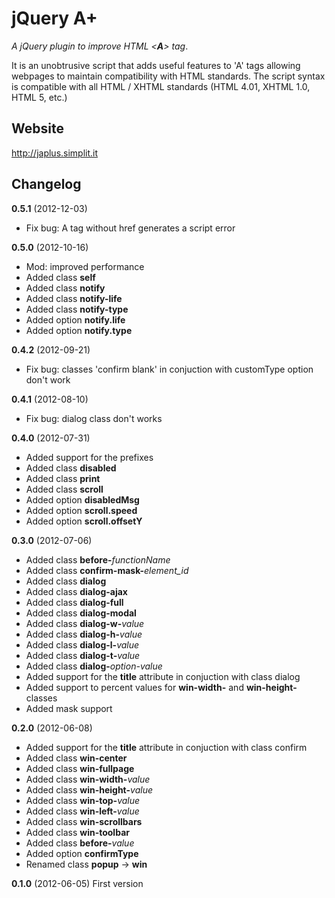jQuery A+
=========

*A jQuery plugin to improve HTML <**A**> tag*. 

It is an unobtrusive script that adds useful features to 'A' tags allowing webpages to maintain compatibility with HTML standards.
The script syntax is compatible with all HTML / XHTML standards (HTML 4.01, XHTML 1.0, HTML 5, etc.)

Website
-----------------------
http://japlus.simplit.it

Changelog
---------
**0.5.1** (2012-12-03)

* Fix bug: A tag without href generates a script error

**0.5.0** (2012-10-16)

* Mod: improved performance
* Added class **self**
* Added class **notify**
* Added class **notify-life**
* Added class **notify-type**
* Added option **notify.life**
* Added option **notify.type**

**0.4.2** (2012-09-21)

* Fix bug: classes 'confirm blank' in conjuction with customType option don't work

**0.4.1** (2012-08-10)

* Fix bug: dialog class don't works

**0.4.0** (2012-07-31)

* Added support for the prefixes
* Added class **disabled**
* Added class **print**
* Added class **scroll**
* Added option **disabledMsg**
* Added option **scroll.speed**
* Added option **scroll.offsetY**

**0.3.0** (2012-07-06)

* Added class **before-**_functionName_
* Added class **confirm-mask-**_element_id_
* Added class **dialog** 
* Added class **dialog-ajax**
* Added class **dialog-full**
* Added class **dialog-modal**
* Added class **dialog-w-**_value_
* Added class **dialog-h-**_value_
* Added class **dialog-l-**_value_
* Added class **dialog-t-**_value_
* Added class **dialog-**_option-value_
* Added support for the **title** attribute in conjuction with class dialog
* Added support to percent values for **win-width-** and **win-height-** classes
* Added mask support

**0.2.0** (2012-06-08)

* Added support for the **title** attribute in conjuction with class confirm
* Added class **win-center**
* Added class **win-fullpage**
* Added class **win-width-**_value_
* Added class **win-height-**_value_
* Added class **win-top-**_value_
* Added class **win-left-**_value_
* Added class **win-scrollbars**
* Added class **win-toolbar**
* Added class **before-**_value_
* Added option **confirmType**
* Renamed class **popup** -> **win** 

**0.1.0** (2012-06-05)
First version